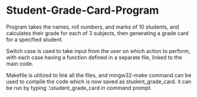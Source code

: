 # Student-Grade-Card-Program

Program takes the names, roll numbers, and marks of 10 students, and calculates their grade for each of 3 subjects, then generating a grade card for a specified student.

Switch case is used to take input from the user on which action to perform, with each case having a function defined in a separate file, linked to the main code.

Makefile is utilized to link all the files, and mingw32-make command can be used to compile the code which is now saved as student_grade_card. it can be run by typing .\student_grade_card in command prompt.
